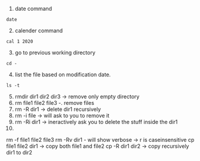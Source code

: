 1. date command 
```
date
```

2. calender command
```
cal 1 2020
```

3. go to previous working directory
```
cd -
```

4. list the file based on modification date.
```
ls -t
```
5. rmdir dir1 dir2 dir3 -> remove only empty directory
6. rm file1 file2 file3 -. remove files
7. rm -R dir1 -> delete dir1 recursively
8. rm -i file -> will ask to you to remove it 
9. rm -Ri dir1 -> ineractively ask you to delete the stuff inside the dir1
10.
rm -f file1 file2 file3
rm -Rv dir1 - will show verbose -> r is caseinsensitive
cp file1 file2 dir1 -> copy both file1 and file2
cp -R dir1 dir2 -> copy recursively dir1 to dir2
